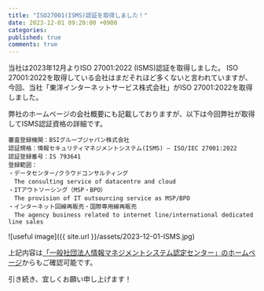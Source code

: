 ```yaml
---
title: "ISO27001(ISMS)認証を取得しました！"
date: 2023-12-01 09:20:00 +0900
categories: 
published: true
comments: true
---
```


当社は2023年12月よりISO 27001:2022 (ISMS)認証を取得しました。
ISO 27001:2022を取得している会社はまだそれほど多くないと言われていますが、
今回、当社「東洋インターネットサービス株式会社」がISO 27001:2022を取得しました。

弊社のホームページの会社概要にも記載しておりますが、以下は今回弊社が取得してISMS認証資格の詳細です。

```
審査登録機関：BSIグループジャパン株式会社
認証規格：情報セキュリティマネジメントシステム(ISMS) – ISO/IEC 27001:2022
認証登録番号：IS 793641
登録範囲：
・データセンター/クラウドコンサルティング
　The consulting service of datacentre and cloud
・ITアウトソーシング（MSP・BPO）
　The provision of IT outsourcing service as MSP/BPO
・インターネット回線再販売・国際専用線再販売
　The agency business related to internet line/international dedicated line sales
```
![useful image]({{ site.url }}/assets/2023-12-01-ISMS.jpg)

上記内容は[「一般社団法人情報マネジメントシステム認定センター」のホームページ](https://isms.jp/lst/ind/CR_IS_x0020_793641.html)からもご確認可能です。

引き続き、宜しくお願い申し上げます！